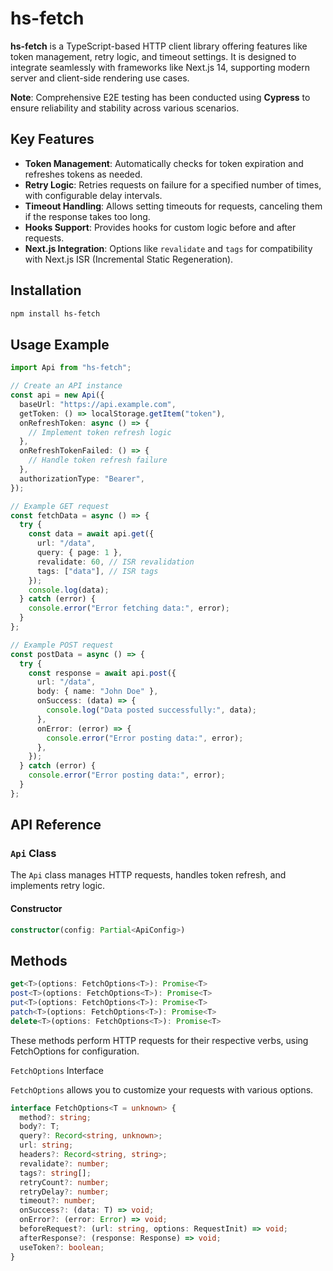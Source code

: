# hs-fetch 

**hs-fetch** is a TypeScript-based HTTP client library offering features like token management, retry logic, and timeout settings. It is designed to integrate seamlessly with frameworks like Next.js 14, supporting modern server and client-side rendering use cases.

**Note**: Comprehensive E2E testing has been conducted using **Cypress** to ensure reliability and stability across various scenarios.

## Key Features

- **Token Management**: Automatically checks for token expiration and refreshes tokens as needed.
- **Retry Logic**: Retries requests on failure for a specified number of times, with configurable delay intervals.
- **Timeout Handling**: Allows setting timeouts for requests, canceling them if the response takes too long.
- **Hooks Support**: Provides hooks for custom logic before and after requests.
- **Next.js Integration**: Options like `revalidate` and `tags` for compatibility with Next.js ISR (Incremental Static Regeneration).

## Installation

```bash
npm install hs-fetch
```

## Usage Example

```ts
import Api from "hs-fetch";

// Create an API instance
const api = new Api({
  baseUrl: "https://api.example.com",
  getToken: () => localStorage.getItem("token"),
  onRefreshToken: async () => {
    // Implement token refresh logic
  },
  onRefreshTokenFailed: () => {
    // Handle token refresh failure
  },
  authorizationType: "Bearer",
});

// Example GET request
const fetchData = async () => {
  try {
    const data = await api.get({
      url: "/data",
      query: { page: 1 },
      revalidate: 60, // ISR revalidation
      tags: ["data"], // ISR tags
    });
    console.log(data);
  } catch (error) {
    console.error("Error fetching data:", error);
  }
};

// Example POST request
const postData = async () => {
  try {
    const response = await api.post({
      url: "/data",
      body: { name: "John Doe" },
      onSuccess: (data) => {
        console.log("Data posted successfully:", data);
      },
      onError: (error) => {
        console.error("Error posting data:", error);
      },
    });
  } catch (error) {
    console.error("Error posting data:", error);
  }
};
```

## API Reference

### `Api` Class

The `Api` class manages HTTP requests, handles token refresh, and implements retry logic.

#### Constructor

```ts
constructor(config: Partial<ApiConfig>)
```

## Methods

```ts
get<T>(options: FetchOptions<T>): Promise<T>
post<T>(options: FetchOptions<T>): Promise<T>
put<T>(options: FetchOptions<T>): Promise<T>
patch<T>(options: FetchOptions<T>): Promise<T>
delete<T>(options: FetchOptions<T>): Promise<T>
```

These methods perform HTTP requests for their respective verbs, using FetchOptions for configuration.

`FetchOptions` Interface

`FetchOptions` allows you to customize your requests with various options.

```ts
interface FetchOptions<T = unknown> {
  method?: string;
  body?: T;
  query?: Record<string, unknown>;
  url: string;
  headers?: Record<string, string>;
  revalidate?: number;
  tags?: string[];
  retryCount?: number;
  retryDelay?: number;
  timeout?: number;
  onSuccess?: (data: T) => void;
  onError?: (error: Error) => void;
  beforeRequest?: (url: string, options: RequestInit) => void;
  afterResponse?: (response: Response) => void;
  useToken?: boolean;
}
```
